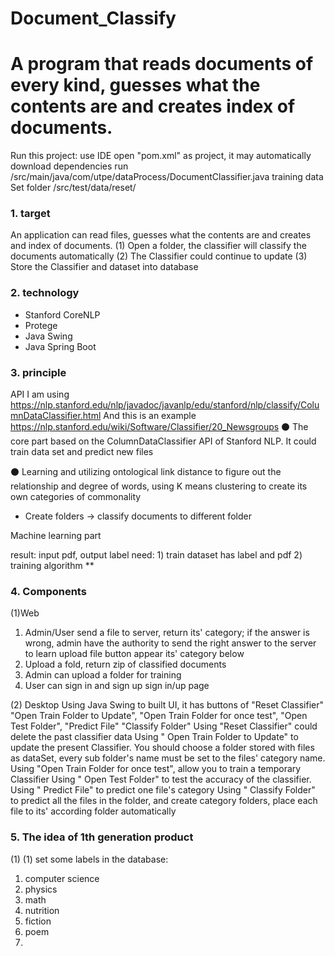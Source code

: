 # Document_Classify
# A program that reads documents of every kind, guesses what the contents are and creates index of documents.

Run this project:
use IDE open "pom.xml" as project, it may automatically download dependencies
run  /src/main/java/com/utpe/dataProcess/DocumentClassifier.java
training data Set folder      /src/test/data/reset/

### 1. target

An application can read files, guesses what the contents are and creates and index of documents.
(1) Open a folder, the classifier will classify the documents automatically
(2) The Classifier could continue to update 
(3) Store the Classifier and dataset into database
  

### 2. technology

* Stanford CoreNLP 
* Protege
* Java Swing
* Java Spring Boot

### 3. principle
API I am using  https://nlp.stanford.edu/nlp/javadoc/javanlp/edu/stanford/nlp/classify/ColumnDataClassifier.html
And this is an example  https://nlp.stanford.edu/wiki/Software/Classifier/20_Newsgroups
⚫ The core part based on the ColumnDataClassifier API of Stanford NLP. It could train data set and predict new files

⚫ Learning and utilizing ontological link distance to figure out the relationship and degree of words, using K means clustering to create its own categories of commonality

* Create folders -> classify documents to different folder

Machine learning part

result:  input pdf,  output label
need: 1) train dataset
       has label and pdf
      2) training algorithm   **

### 4. Components
(1)Web
  1) Admin/User send a file to server, return its' category; if the answer is wrong, admin have the authority to send the right answer to the server to learn
     upload file button
     appear its' category below
  2) Upload a fold, return zip of classified documents
  3) Admin can upload a folder for training 
  4) User can sign in and sign up
  sign in/up page
  
(2) Desktop
  Using Java Swing to built UI, it has buttons of "Reset Classifier"  "Open Train Folder to Update", "Open Train Folder for once test", "Open Test Folder",  "Predict File" "Classify Folder"
    Using "Reset Classifier" could delete the past classifier data
    Using " Open Train Folder to Update" to update the present Classifier. You should choose a folder stored with files as dataSet, every sub folder's name must be set to the files' category name.
    Using "Open Train Folder for once test", allow you to train a temporary Classifier
    Using " Open Test Folder" to test the accuracy of the classifier.
    Using " Predict File" to predict one file's category
    Using " Classify Folder" to predict all the files in the folder, and create category folders, place each file to its' according folder automatically
### 5. The idea of 1th generation product
(1) 
(1) set some labels in the database:
   1) computer science
   2) physics 
   3) math
   4) nutrition
   5) fiction
   6) poem
   7) 

